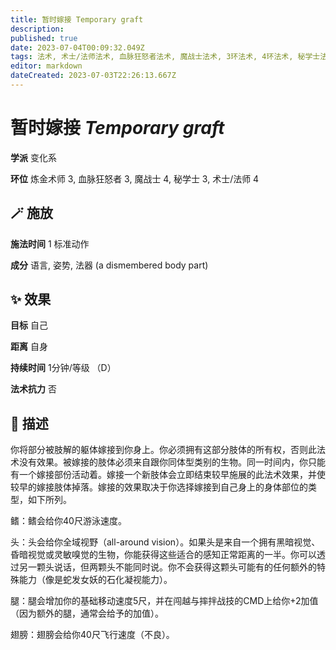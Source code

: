 ```yaml
---
title: 暂时嫁接 Temporary graft
description: 
published: true
date: 2023-07-04T00:09:32.049Z
tags: 法术, 术士/法师法术, 血脉狂怒者法术, 魔战士法术, 3环法术, 4环法术, 秘学士法术, 变化系, 炼金术师法术
editor: markdown
dateCreated: 2023-07-03T22:26:13.667Z
---
```


# **暂时嫁接** *Temporary graft*

**学派** 变化系 

**环位** 炼金术师 3, 血脉狂怒者 3, 魔战士 4, 秘学士 3, 术士/法师 4

## 🪄 施放

**施法时间** 1 标准动作

**成分** 语言, 姿势, 法器 (a dismembered body part)

## ✨ 效果 

**目标** 自己 

**距离** 自身  

**持续时间** 1分钟/等级 （D） 

**法术抗力** 否

## 📖 描述

你将部分被肢解的躯体嫁接到你身上。你必须拥有这部分肢体的所有权，否则此法术没有效果。被嫁接的肢体必须来自跟你同体型类别的生物。同一时间内，你只能有一个嫁接部份活动着。嫁接一个新肢体会立即结束较早施展的此法术效果，并使较早的嫁接肢体掉落。嫁接的效果取决于你选择嫁接到自己身上的身体部位的类型，如下所列。

鳍：鳍会给你40尺游泳速度。

头：头会给你全域视野（all-around vision）。如果头是来自一个拥有黑暗视觉、昏暗视觉或灵敏嗅觉的生物，你能获得这些适合的感知正常距离的一半。你可以透过另一颗头说话，但两颗头不能同时说。你不会获得这颗头可能有的任何额外的特殊能力（像是蛇发女妖的石化凝视能力）。

腿：腿会增加你的基础移动速度5尺，并在闯越与摔拌战技的CMD上给你+2加值（因为额外的腿，通常会给予的加值）。

翅膀：翅膀会给你40尺飞行速度（不良）。
    